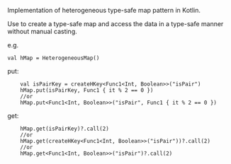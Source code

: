Implementation of heterogeneous type-safe map pattern in Kotlin.

Use to create a type-safe map and access the data in a type-safe manner without manual casting.

e.g.

`val hMap = HeterogeneousMap()`

put:

		val isPairKey = createHKey<Func1<Int, Boolean>>("isPair")
		hMap.put(isPairKey, Func1 { it % 2 == 0 })
		//or
		hMap.put<Func1<Int, Boolean>>("isPair", Func1 { it % 2 == 0 })

get:

		hMap.get(isPairKey)?.call(2)
		//or
		hMap.get(createHKey<Func1<Int, Boolean>>("isPair"))?.call(2)
		//or
		hMap.get<Func1<Int, Boolean>>("isPair")?.call(2)
